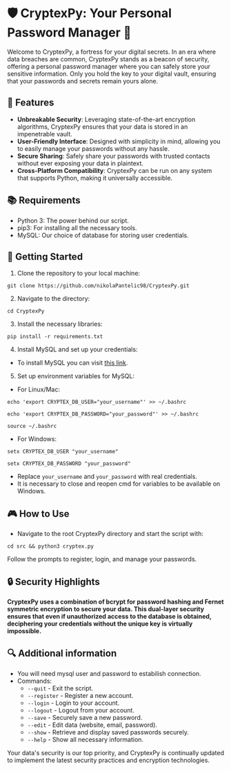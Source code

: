 # 🛡️ CryptexPy: Your Personal Password Manager 📝

Welcome to CryptexPy, a fortress for your digital secrets. In an era where data breaches are common, CryptexPy stands as a beacon of security, offering a personal password manager where you can safely store your sensitive information. Only you hold the key to your digital vault, ensuring that your passwords and secrets remain yours alone.

## 🌟 Features

- **Unbreakable Security**: Leveraging state-of-the-art encryption algorithms, CryptexPy ensures that your data is stored in an impenetrable vault.
- **User-Friendly Interface**: Designed with simplicity in mind, allowing you to easily manage your passwords without any hassle.
- **Secure Sharing**: Safely share your passwords with trusted contacts without ever exposing your data in plaintext.
- **Cross-Platform Compatibility**: CryptexPy can be run on any system that supports Python, making it universally accessible.

## 📚 Requirements

- Python 3: The power behind our script.
- pip3: For installing all the necessary tools.
- MySQL: Our choice of database for storing user credentials.

## 🚀 Getting Started

1. Clone the repository to your local machine:

```
git clone https://github.com/nikolaPantelic98/CryptexPy.git
```

2. Navigate to the directory:

```
cd CryptexPy
```

3. Install the necessary libraries:

```
pip install -r requirements.txt
```

4. Install MySQL and set up your credentials:

- To install MySQL you can visit [this link](https://www.simplilearn.com/tutorials/mysql-tutorial/mysql-workbench-installation).

5. Set up environment variables for MySQL:

- For Linux/Mac:

```
echo 'export CRYPTEX_DB_USER="your_username"' >> ~/.bashrc
```
```
echo 'export CRYPTEX_DB_PASSWORD="your_password"' >> ~/.bashrc
```
```
source ~/.bashrc
```

- For Windows:
```
setx CRYPTEX_DB_USER "your_username"
```
```
setx CRYPTEX_DB_PASSWORD "your_password"
```

* Replace `your_username` and `your_password` with real credentials.
* It is necessary to close and reopen cmd for variables to be available on Windows.

## 🎮 How to Use

* Navigate to the root CryptexPy directory and start the script with:

```
cd src && python3 cryptex.py
```
Follow the prompts to register, login, and manage your passwords.

## 🔒 Security Highlights

**CryptexPy uses a combination of bcrypt for password hashing and Fernet symmetric encryption to secure your data. This dual-layer security ensures that even if unauthorized access to the database is obtained, deciphering your credentials without the unique key is virtually impossible.**

## 🔍 Additional information

- You will need mysql user and password to estabilish connection.
- Commands:
  - `--quit` - Exit the script.
  - `--register` - Register a new account.
  - `--login` - Login to your account.
  - `--logout` - Logout from your account.
  - `--save` - Securely save a new password.
  - `--edit` - Edit data (website, email, password).
  - `--show` - Retrieve and display saved passwords securely.
  - `--help` - Show all necessary information.

Your data's security is our top priority, and CryptexPy is continually updated to implement the latest security practices and encryption technologies.
